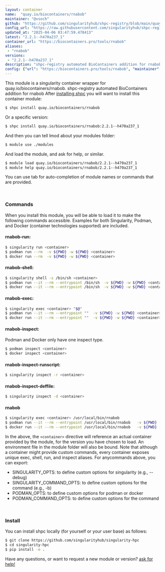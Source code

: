 ```yaml
---
layout: container
name:  "quay.io/biocontainers/rnabob"
maintainer: "@vsoch"
github: "https://github.com/singularityhub/shpc-registry/blob/main/quay.io/biocontainers/rnabob/container.yaml"
config_url: "https://raw.githubusercontent.com/singularityhub/shpc-registry/main/quay.io/biocontainers/rnabob/container.yaml"
updated_at: "2025-04-06 03:47:59.478413"
latest: "2.2.1--h470a237_1"
container_url: "https://biocontainers.pro/tools/rnabob"
aliases:
 - "rnabob"
versions:
 - "2.2.1--h470a237_1"
description: "shpc-registry automated BioContainers addition for rnabob"
config: {"url": "https://biocontainers.pro/tools/rnabob", "maintainer": "@vsoch", "description": "shpc-registry automated BioContainers addition for rnabob", "latest": {"2.2.1--h470a237_1": "sha256:5263f2bc5cc39767251be81b2045b2fb4f97aaa6ed14d52fdd8fedcda48052a7"}, "tags": {"2.2.1--h470a237_1": "sha256:5263f2bc5cc39767251be81b2045b2fb4f97aaa6ed14d52fdd8fedcda48052a7"}, "docker": "quay.io/biocontainers/rnabob", "aliases": {"rnabob": "/usr/local/bin/rnabob"}}
---
```


This module is a singularity container wrapper for quay.io/biocontainers/rnabob.
shpc-registry automated BioContainers addition for rnabob
After [installing shpc](#install) you will want to install this container module:


```bash
$ shpc install quay.io/biocontainers/rnabob
```

Or a specific version:

```bash
$ shpc install quay.io/biocontainers/rnabob:2.2.1--h470a237_1
```

And then you can tell lmod about your modules folder:

```bash
$ module use ./modules
```

And load the module, and ask for help, or similar.

```bash
$ module load quay.io/biocontainers/rnabob/2.2.1--h470a237_1
$ module help quay.io/biocontainers/rnabob/2.2.1--h470a237_1
```

You can use tab for auto-completion of module names or commands that are provided.

<br>

### Commands

When you install this module, you will be able to load it to make the following commands accessible.
Examples for both Singularity, Podman, and Docker (container technologies supported) are included.

#### rnabob-run:

```bash
$ singularity run <container>
$ podman run --rm  -v ${PWD} -w ${PWD} <container>
$ docker run --rm  -v ${PWD} -w ${PWD} <container>
```

#### rnabob-shell:

```bash
$ singularity shell -s /bin/sh <container>
$ podman run --it --rm --entrypoint /bin/sh  -v ${PWD} -w ${PWD} <container>
$ docker run --it --rm --entrypoint /bin/sh  -v ${PWD} -w ${PWD} <container>
```

#### rnabob-exec:

```bash
$ singularity exec <container> "$@"
$ podman run --it --rm --entrypoint ""  -v ${PWD} -w ${PWD} <container> "$@"
$ docker run --it --rm --entrypoint ""  -v ${PWD} -w ${PWD} <container> "$@"
```

#### rnabob-inspect:

Podman and Docker only have one inspect type.

```bash
$ podman inspect <container>
$ docker inspect <container>
```

#### rnabob-inspect-runscript:

```bash
$ singularity inspect -r <container>
```

#### rnabob-inspect-deffile:

```bash
$ singularity inspect -d <container>
```


#### rnabob

```bash
$ singularity exec <container> /usr/local/bin/rnabob
$ podman run --it --rm --entrypoint /usr/local/bin/rnabob   -v ${PWD} -w ${PWD} <container> -c " $@"
$ docker run --it --rm --entrypoint /usr/local/bin/rnabob   -v ${PWD} -w ${PWD} <container> -c " $@"
```



In the above, the `<container>` directive will reference an actual container provided
by the module, for the version you have chosen to load. An environment file in the
module folder will also be bound. Note that although a container
might provide custom commands, every container exposes unique exec, shell, run, and
inspect aliases. For anycommands above, you can export:

 - SINGULARITY_OPTS: to define custom options for singularity (e.g., --debug)
 - SINGULARITY_COMMAND_OPTS: to define custom options for the command (e.g., -b)
 - PODMAN_OPTS: to define custom options for podman or docker
 - PODMAN_COMMAND_OPTS: to define custom options for the command

<br>

### Install

You can install shpc locally (for yourself or your user base) as follows:

```bash
$ git clone https://github.com/singularityhub/singularity-hpc
$ cd singularity-hpc
$ pip install -e .
```

Have any questions, or want to request a new module or version? [ask for help!](https://github.com/singularityhub/singularity-hpc/issues)